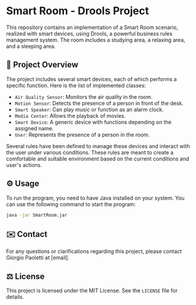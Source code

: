 # Smart Room - Drools Project

This repository contains an implementation of a Smart Room scenario, realized with smart devices, using Drools, a powerful business rules management system. The room includes a studying area, a relaxing area, and a sleeping area.

## 📃 Project Overview

The project includes several smart devices, each of which performs a specific function. Here is the list of implemented classes:

- `Air Quality Sensor`: Monitors the air quality in the room.
- `Motion Sensor`: Detects the presence of a person in front of the desk.
- `Smart Speaker`: Can play music or function as an alarm clock.
- `Media Center`: Allows the playback of movies.
- `Smart Device`: A generic device with functions depending on the assigned name.
- `User`: Represents the presence of a person in the room.

Several rules have been defined to manage these devices and interact with the user under various conditions. These rules are meant to create a comfortable and suitable environment based on the current conditions and user's actions.

## ⚙️ Usage

To run the program, you need to have Java installed on your system. You can use the following command to start the program:

```bash
java -jar SmartRoom.jar
```

## ✉️ Contact

For any questions or clarifications regarding this project, please contact Giorgio Paoletti at [email].

## ⚖️ License

This project is licensed under the MIT License. See the `LICENSE` file for details.
